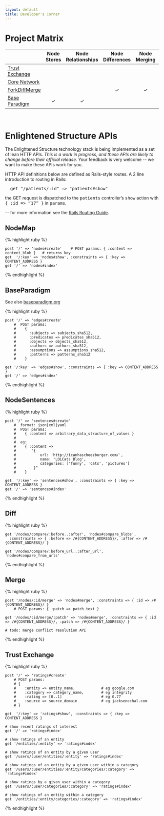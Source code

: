```yaml
---
layout: default
title: Developer's Corner
---
```


Project Matrix
==============

|                          | Node Stores                 | Node Relationships        | Node Differences      | Node Merging                | Node Visualization       | Node Navigation    | Trust Ratings               |
|:-------------------------|:---------------------------:|:-------------------------:|:---------------------:|:---------------------------:|:------------------------:|:------------------:|:---------------------------:|
| [Trust Exchange][]       |                             |                           |                       |                             |                          |                    | &#x2713;                    |
| [Core Network][]         |                             |                           |                       |                             | &#x2713;                 | &#x2713;           |                             |
| [ForkDiffMerge][]        |                             |                           |  &#x2713;             |  &#x2713;                   |                          |                    |                             |
| [Base Paradigm][]        |  &#x2713;                   |  &#x2713;                 |                       |                             |                          |                    |                             |

[Trust Exchange]: /Trust_Exchange
[ForkDiffMerge]: /ForkDiffMerge
[Base Paradigm]: /BaseParadigm
[Core Network]: /Core_Network

<div class="hr-ellipsis">&nbsp;</div>

Enlightened Structure APIs
==========================

The Enlightened Structure technology stack is being implemented as a set of lean HTTP
APIs. *This is a work in progress, and these APIs are likely to change before their official
release.*  Your feedback is very welcome -- we want to make these APIs work for you.

HTTP API definitions below are defined as Rails-style routes.  A 2 line introduction to routing in Rails:

<pre class="brush: ruby; gutter: false; toolbar: false">
  get &quot;/patients/:id&quot; =&gt; &quot;patients#show&quot;
</pre>
<p>the GET request is dispatched to the <tt>patients</tt> controller&#8217;s <tt>show</tt> action with <tt>{ :id =&gt; &#8220;17&#8221; }</tt> in <tt>params</tt>.</p>

-- for more information see the [Rails Routing Guide].

NodeMap
-------

{% highlight ruby %}

    post '/' => 'nodes#create'    # POST params: { :content => content_blob }   # returns key
    get  '/:key' => 'nodes#show', :constraints => { :key => CONTENT_ADDRESS }
    get '/' => 'nodes#index'

{% endhighlight %}

BaseParadigm
------------

See also [baseparadigm.org][]

{% highlight ruby %}

    post '/' => 'edges#create'    
        #  POST params: 
        #    { 
        #      :subjects => subjects_sha512,
        #      :predicates => predicates_sha512,
        #      :objects => objects_sha512,
        #      :authors => authors_sha512,
        #      :assumptions => assumptions_sha512,
        #      :patterns => patterns_sha512
        #    }

    get '/:key' => 'edges#show', :constraints => { :key => CONTENT_ADDRESS }
    get '/' => 'edges#index'

{% endhighlight %}

NodeSentences
-------------

{% highlight ruby %}

    post '/' => 'sentences#create'
        #  format: json|xml|yaml
        #  POST params:
        #    { :content => arbitrary_data_structure_of_values }
        #
        #  eg:
        #    { :content =>
        #       "{
        #           url: 'http://icanhascheezburger.com/',
        #           name: 'LOLCats Blog',
        #           categories: ['funny', 'cats', 'pictures']
        #        }"
        #    }

    get  '/:key' => 'sentences#show', :constraints => { :key => CONTENT_ADDRESS }
    get '/' => 'sentences#index'

{% endhighlight %}

Diff
----

{% highlight ruby %}

    get '/nodes/compare/:before..:after', 'nodes#compare_blobs',
      :constraints => { :before => /#{CONTENT_ADDRESS}/, :after => /#{CONTENT_ADDRESS}/ }

    get '/nodes/compare/:before_url..:after_url', 'nodes#compare_from_urls'

{% endhighlight %}

Merge
-----

{% highlight ruby %}

    post '/nodes/:id/merge' => 'nodes#merge', :constraints => { :id => /#{CONTENT_ADDRESS}/ }
        # POST params: { :patch => patch_text }

    get '/nodes/:id/merge/:patch' => 'nodes#merge', :constraints => { :id => /#{CONTENT_ADDRESS}/, :patch => /#{CONTENT_ADDRESS}/ }

    # todo: merge conflict resolution API

{% endhighlight %}

Trust Exchange
--------------

{% highlight ruby %}

    post '/' => 'ratings#create'
        # POST params:
        # {
        #    :entity => entity_name,            # eg google.com
        #    :category => category_name,        # eg integrity
        #    :rating => [0..1]                  # eg 0.77
        #    :source => source_domain           # eg jacksenechal.com
        # }

    get  '/:key' => 'ratings#show', :constraints => { :key => CONTENT_ADDRESS }

    # show recent ratings of interest
    get '/' => 'ratings#index'

    # show ratings of an entity
    get '/entities/:entity' => 'ratings#index'

    # show ratings of an entity by a given user
    get '/users/:user/entities/:entity' => 'ratings#index'

    # show ratings of an entity by a given user within a category
    get '/users/:user/entities/:entity/categories/:category' => 'ratings#index'

    # show ratings by a given user within a category
    get '/users/:user/categories/:category' => 'ratings#index'

    # show ratings of an entity within a category
    get '/entities/:entity/categories/:category' => 'ratings#index'

{% endhighlight %}



[baseparadigm.org]: http://baseparadigm.org/
[Rails Routing Guide]: http://guides.rubyonrails.org/routing.html